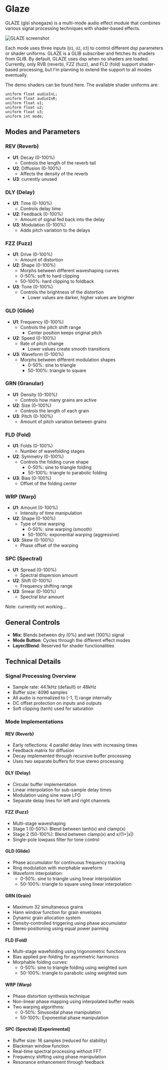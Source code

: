 # Glaze

GLAZE (glsl shoegaze) is a multi-mode audio effect module that combines various signal processing techniques with shader-based effects.  

![GLAZE screenshot](https://github.com/teriyake/0x502/blob/0f2ce9fc133226973bde7aaa712f5a7ee31523bb/docs/screenshots/glaze.png)  

Each mode uses three inputs (```U1```, ```U2```, ```U3```) to control different dsp parameters or shader uniforms. GLAZE is a GLIB subscriber and fetches its shaders from GLIB. By default, GLAZE uses dsp when no shaders are loaded. Currently, only RVB (reverb), FZZ (fuzz), and FLD (fold) support shader-based processing, but I'm planning to extend the support to all modes eventually.  

The demo shaders can be found here. The available shader uniforms are: 
```
uniform float audioInL;
uniform float audioInR;
uniform float u1;
uniform float u2;
uniform float u3;
uniform int mode;
```

## Modes and Parameters

### REV (Reverb)
- **U1**: Decay (0-100%)
  - Controls the length of the reverb tail
- **U2**: Diffusion (0-100%)
  - Affects the density of the reverb
- **U3**: currently unused

### DLY (Delay)
- **U1**: Time (0-100%)
  - Controls delay time
- **U2**: Feedback (0-100%)
  - Amount of signal fed back into the delay
- **U3**: Modulation (0-100%)
  - Adds pitch variation to the delays

### FZZ (Fuzz)
- **U1**: Drive (0-100%)
  - Amount of distortion
- **U2**: Shape (0-100%)
  - Morphs between different waveshaping curves
  - 0-50%: soft to hard clipping
  - 50-100%: hard clipping to foldback
- **U3**: Tone (0-100%)
  - Controls the brightness of the distortion
    - Lower values are darker, higher values are brighter

### GLD (Glide)
- **U1**: Frequency (0-100%)
  - Controls the pitch shift range
    - Center position keeps original pitch
- **U2**: Speed (0-100%)
  - Rate of pitch change
    - Lower values create smooth transitions
- **U3**: Waveform (0-100%)
  - Morphs between different modulation shapes
    - 0-50%: sine to triangle
    - 50-100%: triangle to square

### GRN (Granular)
- **U1**: Density (0-100%)
  - Controls how many grains are active
- **U2**: Size (0-100%)
  - Controls the length of each grain
- **U3**: Pitch (0-100%)
  - Amount of pitch variation between grains

### FLD (Fold)
- **U1**: Folds (0-100%)
  - Number of wavefolding stages
- **U2**: Symmetry (0-100%)
  - Controls the folding curve shape
    - 0-50%: sine to triangle folding
    - 50-100%: triangle to parabolic folding
- **U3**: Bias (0-100%)
  - Offset of the folding center

### WRP (Warp)
- **U1**: Amount (0-100%)
  - Intensity of time manipulation
- **U2**: Shape (0-100%)
  - Type of time warping
    - 0-50%: sine warping (smooth)
    - 50-100%: exponential warping (aggressive)
- **U3**: Skew (0-100%)
  - Phase offset of the warping

### SPC (Spectral)
- **U1**: Spread (0-100%)
  - Spectral dispersion amount
- **U2**: Shift (0-100%)
  - Frequency shifting range
- **U3**: Smear (0-100%)
  - Spectral blur amount

Note: currently not working... 

## General Controls
- **Mix**: Blends between dry (0%) and wet (100%) signal
- **Mode Button**: Cycles through the different effect modes
- **Layer/Blend**: Reserved for shader functionalities

## Technical Details

### Signal Processing Overview
- Sample rate: 44.1kHz (default) or 48kHz
- Buffer size: 4096 samples
- All audio is normalized to [-1, 1] range internally
- DC offset protection on inputs and outputs
- Soft clipping (tanh) used for saturation

### Mode Implementations

#### REV (Reverb)
- Early reflections: 4 parallel delay lines with increasing times
- Feedback matrix for diffusion
- Decay implemented through recursive buffer processing
- Uses two separate buffers for true stereo processing

#### DLY (Delay)
- Circular buffer implementation
- Linear interpolation for sub-sample delay times
- Modulation using sine wave LFO
- Separate delay lines for left and right channels

#### FZZ (Fuzz)
- Multi-stage waveshaping
- Stage 1 (0-50%): Blend between tanh(x) and clamp(x)
- Stage 2 (50-100%): Blend between clamp(x) and x/(1+|x|)
- Single-pole lowpass filter for tone control

#### GLD (Glide)
- Phase accumulator for continuous frequency tracking
- Ring modulation with morphable waveform
- Waveform interpolation:
  - 0-50%: sine to triangle using linear interpolation
  - 50-100%: triangle to square using linear interpolation

#### GRN (Grain)
- Maximum 32 simultaneous grains
- Hann window function for grain envelopes
- Dynamic grain allocation system
- Density-controlled triggering using phase accumulator
- Stereo positioning using equal power panning

#### FLD (Fold)
- Multi-stage wavefolding using trigonometric functions
- Bias applied pre-folding for asymmetric harmonics
- Morphable folding curves:
  - 0-50%: sine to triangle folding using weighted sum
  - 50-100%: triangle to parabolic using weighted sum

#### WRP (Warp)
- Phase distortion synthesis technique
- Non-linear phase mapping using interpolated buffer reads
- Two warping algorithms:
  - 0-50%: Sinusoidal phase manipulation
  - 50-100%: Exponential phase manipulation

#### SPC (Spectral) [Experimental]
- Buffer size: 16 samples (reduced for stability)
- Blackman window function
- Real-time spectral processing without FFT
- Frequency shifting using phase manipulation
- Resonance enhancement through feedback

